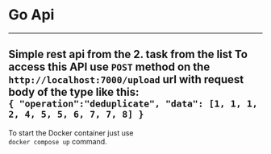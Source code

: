 # Go Api  
---
Simple rest api from the 2. task from the list
To access this API use `POST` method on the `http://localhost:7000/upload` url with request body of the type like this:  
`{
    "operation":"deduplicate",
    "data": [1, 1, 1, 2, 4, 5, 5, 6, 7, 7, 8]
}`
---
To start the Docker container just use   
`docker compose up` command.

